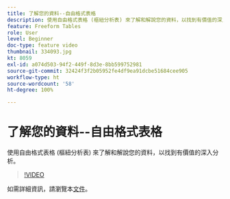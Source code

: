 ```yaml
---
title: 了解您的資料--自由格式表格
description: 使用自由格式表格 (樞紐分析表) 來了解和解說您的資料，以找到有價值的深入分析。
feature: Freeform Tables
role: User
level: Beginner
doc-type: feature video
thumbnail: 334093.jpg
kt: 8059
exl-id: a074d503-94f2-449f-8d3e-8bb599752981
source-git-commit: 32424f3f2b05952fe4df9ea91dcbe51684cee905
workflow-type: ht
source-wordcount: '58'
ht-degree: 100%

---
```


# 了解您的資料--自由格式表格

使用自由格式表格 (樞紐分析表) 來了解和解說您的資料，以找到有價值的深入分析。

>[!VIDEO](https://video.tv.adobe.com/v/334093/?quality=12&learn=on)

如需詳細資訊，請瀏覽本[文件](https://experienceleague.adobe.com/docs/analytics/analyze/analysis-workspace/visualizations/freeform-table/freeform-table.html?lang=zh-Hant)。
